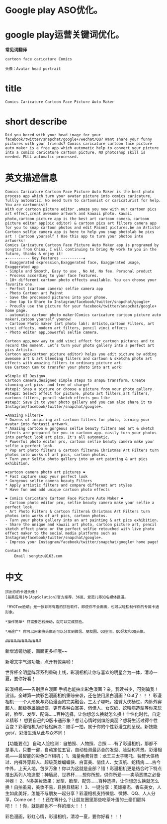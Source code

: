 # Google play ASO优化。

# google play运营关键词优化。

**常见词翻译**

    cartoon face caricature Comics 

    头像：Avatar head portrait


# title

    Comics Caricature Cartoon Face Picture Auto Maker

# short describe

    Did you bored with your head image for your facebook/twitter/snapchat/google+/wechat/QQ? Want share your funny pictures with your friends? Comics caricature cartoon face picture auto maker is a free app which automatic help to convert your picture into a comics caricature cartoon picture, NO photoshop skill is needed. FULL automatic processed.






# 英文描述信息

    Comics Caricature Cartoon Face Picture Auto Maker is the best photo process app which turn your avatar picture into comics caricature, fullly automatic. No need turn to cartoonist or caricaturist for help. You are cartoonist!
    With our cartoon picture editor ,amaze you now with our cartoon pics art effect,creat awesome artwork and kawaii photo. kawaii photo,cartoon picture app is the best art cartoon camera、cartoon picture editor app(pic editor) & cartoon pics art filters camera app for you to snap cartoon photos and edit Painnt pictures.be an Artisto!
    Cartoon selfie camera app is here to help you snap photolab be pics art ! Cartoon yourself ! Use this app to turn your photos into artworks!
    Comics Caricature Cartoon Face Picture Auto Maker app is programed by songtzu from China, I will continuing to bring My work to you in the future, thanks & enjoy it!
    ★---------- Key Features ----------★
    - Exaggerated expression,Exaggerated face, Exaggerated usage, Exaggerated app
    - Simple and Smooth, Easy to use , No Ad, No fee. Personal product
    - Process according to your face features. 
    - 10+ different cartoon photo effects available. You can choose your favorite one.
    - Perfect (cartoon camera) selfie camera app
    - Photo Cartoon art Painnt
    - Save the processed pictures into your phone.
    - One tap to Share to Instagram/facebook/twitter/snapchat/google+
    - Proudly use the picture for your facebook/twitter/snapchat/google+ home page.
    - automatic cartoon photo maker(Comics caricature cartoon picture auto maker),catoon yourself younow!
    - Cartoon Photo maker (art photo lab): Artisto,cartoon Filters, art vinci effects, modern art filters, pencil vinci effects 
    - Photo editor app,powerful selfie camera.

    Cartoon app,new way to add vinci effect for cartoon pictures and to record the moment. Let’s turn your photo gallery into a perfect art pics Artisto. 
    Cartoon app(cartoon picture editor) helps you edit picture by adding awesome art & art blending filters and cartoon & sketch& photo art effects with amazing filters to ordinary picture art.
    Use Cartoon Cam to transfer your photo into art work!

    ❤Simple UI Design❤
    Cartoon camera,designed simple steps to snap& transform. Create stunning art pics- and free of charge! 
    #step1: Snap a picture or choose a picture from your photo gallery. 
    #step2: Select effect for picture, photo art filters,art filters, cartoon filters, pencil sketch effects you like
    #step3: Save it to your photo gallery and you can also share it to Instagram/facebook/twitter/snapchat/google+.

    ❤Amazing Filters❤
    * Dozens of inspiring art cartoon filters for photo, turning your avatar into fantasti artwork.
    * Amazing cartoon & gorgeous selfie beauty filters and art & sketch effects are prepared for you in cartoon app. easily turn your photos into perfect look art pics. It's all automatic.
    * Powerful photo editor pro, cartoon selfie beauty camera make your selfie a perfect look. 
    * Pop art photo filters & cartoon filters& Christmas Art Filters turn photos into works of art pics, cartoon photos.
    * Turn your Selfie photo gallery into an art painting & art pics exhibition.

    ❤cartoon camera photo art pictures ❤
    * Fast capture snap your perfect look 
    * Gorgeous selfie camera beauty Filters
    * Apply artistic filters and compare different art styles
    * Have fun and add unique cartoon photo effects

    ❤ Comics Caricature Cartoon Face Picture Auto Maker ❤
    - Cartoon photo editor pro, selfie beauty camera make your selfie a perfect look. 
    - Art Photo Filters & cartoon filters& Christmas Art Filters turn photos into works of art pics, cartoon photos.
    - Turn your photo gallery into an art painting & art pics exhibition.
    - Share the unique and kawaii art photo, cartoon picture art, pencil sketch effect photo or the perfect selfie retouched with live photo effect maker to the social media platforms such as  Instagram/facebook/twitter/snapchat/google+.
    - Impress your Instagram/facebook/twitter/snapchat/google+ home page! 

    Contact Me:
        Email：songtzu@163.com


# 中文


    拼出你的卡通头像！ 
    [最美应用]与[AppSolution]官方推荐，36氪、爱范儿等知名媒体报道。 

    「MYOTee脸萌」是一款非常有趣的拼脸软件，即使你不会画画，也可以轻松制作你的专属卡通形象。 

    *操作简单* 只需要左右滑动，就可以完成拼脸。 

    *用途广* 你可以用来换头像还可以分享到微信、朋友圈、QQ空间、QQ好友和QQ头像。






#############


新增滤镜功能，画面更多样哦~~

新增文字气泡功能，点开有惊喜哟！

世界杯全明星阵容系列重磅上线，彩漫相机让你与喜欢的明星合为一体，清凉一夏，要你好看！

彩漫相机——告别黑白漫画
手机也能拍出彩色漫画？亲，我读书少，可别骗我！
没错，全球第一款彩色漫画相机重磅来袭，还在使用黑白漫画？Out了！！！
彩漫相机——个人形象与彩色漫画的完美融合。三太子哪吒，独臂大侠杨过，内裤外穿超人，超级英雄蝙蝠侠，更有各种白富美、俏佳人、女汉纸、蛇精病造型等你来玩转，脸型、发型、配饰……百种选择，让你想怎么换就怎么换！个性化时代，自定义精彩！
想要自己的Q版卡通形象？想让心情时刻缤纷美丽？想将生活过得个性百变？彩漫相机为你轻松解决：随手一拍，属于你的个性彩漫立刻呈现。新技能get√，彩漫生活从此与众不同！

【功能要点】
自动人脸检测：自拍照、人物照、合照……有了彩漫相机，那都不是事儿，只要一键，自动定位五官，自动检测最适合的发型、脸型和背景。彩漫相机——最智能的彩色DIY相机；
1、海量免费背景：龙王三太子哪吒、独臂大侠杨过、内裤外穿超人、超级英雄蝙蝠侠、白富美、俏佳人、女汉纸、蛇精病……古今中外，上天入地，包罗万象！你以为这就是全部？错！彩漫相机更是结合时下特点推出系列人物造型：神盾局、世界杯……想你所想，供你所爱——卖萌恶搞之必备神器！
2、N多美妆效果：发型、脸型、配饰……百种选择，让你想怎么换就怎么换！自拍虽易，美妆不易，且换且精彩！
3、一键分享：英雄豪杰、香车美女，人生如此美好，怎能不与朋友一起分享？彩漫相机支持微信、微博、QQ、人人分享，Come on！！！还在等什么？让朋友圈里那些吃茶叶蛋的土豪们颤抖吧！！！你，就是颜色不一样的烟火！！！

彩色漫画，彩虹心情，彩漫相机，清凉一夏，要你好看！！！